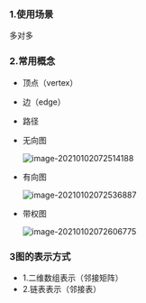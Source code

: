 

### 1.使用场景

多对多

### 2.常用概念

- 顶点（vertex）

- 边（edge）

- 路径

- 无向图

  ![image-20210102072514188](D:\backup\graph\readme.assets\image-20210102072514188.png)

- 有向图

  ![image-20210102072536887](D:\backup\graph\readme.assets\image-20210102072536887.png)

- 带权图

  ![image-20210102072606775](D:\backup\graph\readme.assets\image-20210102072606775.png)

### 3图的表示方式

- 1.二维数组表示（邻接矩阵）
- 2.链表表示（邻接表）



